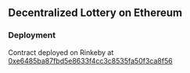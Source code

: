 ## Decentralized Lottery on Ethereum

### Deployment
Contract deployed on Rinkeby at [0xe6485ba87fbd5e8633f4cc3c8535fa50f3ca8f56](https://rinkeby.etherscan.io/address/0xe6485ba87fbd5e8633f4cc3c8535fa50f3ca8f56)